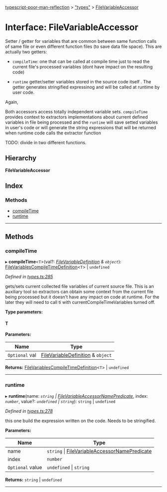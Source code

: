 [typescript-poor-man-reflection](../README.md) > ["types"](../modules/_types_.md) > [FileVariableAccessor](../interfaces/_types_.filevariableaccessor.md)

# Interface: FileVariableAccessor

Setter / getter for variables that are common between same function calls of same file or even different function files (to save data file space). This are actually two getters:

*   `compileTime`: one that can be called at compile time just to read the current file's processed variables (dont have impact on the resulting code)
    
*   `runtime` getter/setter variables stored in the source code itself . The getter generates stringified expressinog and will be called at runtime by user code.
    

Again,

Both accessors access totally independent variable sets. `compileTime` provides context to extractors implementations about current defined variables in file being processed and the `runtime` will save setted variables in user's code or will generate the string expressions that will be returned when runtime code calls the extractor function

TODO: divide in two different functions.

## Hierarchy

**FileVariableAccessor**

## Index

### Methods

* [compileTime](_types_.filevariableaccessor.md#compiletime)
* [runtime](_types_.filevariableaccessor.md#runtime)

---

## Methods

<a id="compiletime"></a>

###  compileTime

▸ **compileTime**<`T`>(val?: *[FileVariableDefinition](_types_.filevariabledefinition.md) & `object`*): [FileVariablesCompileTimeDefinition](../modules/_types_.md#filevariablescompiletimedefinition)<`T`> \| `undefined`

*Defined in [types.ts:285](https://github.com/cancerberoSgx/typescript-poor-man-reflection/blob/34423be/src/types.ts#L285)*

gets/sets current collected file variables of current source file. This is an auxiliary tool so extractors can obtain some context from the current file being processed but it doesn't have any impact on code at runtime. For the later they will need to call ti with currentCompileTimeVariables turned off.

**Type parameters:**

#### T 
**Parameters:**

| Name | Type |
| ------ | ------ |
| `Optional` val | [FileVariableDefinition](_types_.filevariabledefinition.md) & `object` |

**Returns:** [FileVariablesCompileTimeDefinition](../modules/_types_.md#filevariablescompiletimedefinition)<`T`> \| `undefined`

___
<a id="runtime"></a>

###  runtime

▸ **runtime**(name: *`string` \| [FileVariableAccessorNamePredicate](_types_.filevariableaccessornamepredicate.md)*, index: *`number`*, value?: *`undefined` \| `string`*): `string` \| `undefined`

*Defined in [types.ts:278](https://github.com/cancerberoSgx/typescript-poor-man-reflection/blob/34423be/src/types.ts#L278)*

this one build the expression written on the code. Needs to be stringified.

**Parameters:**

| Name | Type |
| ------ | ------ |
| name | `string` \| [FileVariableAccessorNamePredicate](_types_.filevariableaccessornamepredicate.md) |
| index | `number` |
| `Optional` value | `undefined` \| `string` |

**Returns:** `string` \| `undefined`

___

